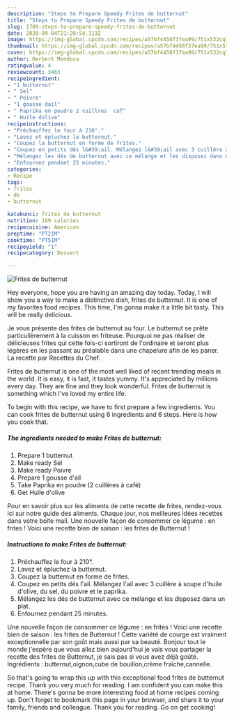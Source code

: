 ```yaml
---
description: "Steps to Prepare Speedy Frites de butternut"
title: "Steps to Prepare Speedy Frites de butternut"
slug: 1789-steps-to-prepare-speedy-frites-de-butternut
date: 2020-09-04T21:20:54.113Z
image: https://img-global.cpcdn.com/recipes/a57bf4458f37ea99/751x532cq70/frites-de-butternut-photo-principale-de-la-recette.jpg
thumbnail: https://img-global.cpcdn.com/recipes/a57bf4458f37ea99/751x532cq70/frites-de-butternut-photo-principale-de-la-recette.jpg
cover: https://img-global.cpcdn.com/recipes/a57bf4458f37ea99/751x532cq70/frites-de-butternut-photo-principale-de-la-recette.jpg
author: Herbert Mendoza
ratingvalue: 4
reviewcount: 3463
recipeingredient:
- "1 butternut"
- " Sel"
- " Poivre"
- "1 gousse dail"
- " Paprika en poudre 2 cuillres  caf"
- " Huile dolive"
recipeinstructions:
- "Préchauffez le four à 210°."
- "Lavez et épluchez la butternut."
- "Coupez la butternut en forme de frites."
- "Coupez en petits dés l&#39;ail. Mélangez l&#39;ail avec 3 cuillère à soupe d&#39;huile d&#39;olive, du sel, du poivre et le paprika."
- "Mélangez les dés de butternut avec ce mélange et les disposez dans un plat."
- "Enfournez pendant 25 minutes."
categories:
- Recipe
tags:
- frites
- de
- butternut

katakunci: frites de butternut 
nutrition: 189 calories
recipecuisine: American
preptime: "PT21M"
cooktime: "PT51M"
recipeyield: "1"
recipecategory: Dessert

---
```



![Frites de butternut](https://img-global.cpcdn.com/recipes/a57bf4458f37ea99/751x532cq70/frites-de-butternut-photo-principale-de-la-recette.jpg)

Hey everyone, hope you are having an amazing day today. Today, I will show you a way to make a distinctive dish, frites de butternut. It is one of my favorites food recipes. This time, I'm gonna make it a little bit tasty. This will be really delicious.

Je vous présente des frites de butternut au four. Le butternut se prête particulièrement à la cuisson en friteuse. Pourquoi ne pas réaliser de délicieuses frites qui cette fois-ci sortiront de l&#39;ordinaire et seront plus légères en les passant au préalable dans une chapelure afin de les paner. La recette par Recettes du Chef.

Frites de butternut is one of the most well liked of recent trending meals in the world. It is easy, it is fast, it tastes yummy. It's appreciated by millions every day. They are fine and they look wonderful. Frites de butternut is something which I've loved my entire life.


To begin with this recipe, we have to first prepare a few ingredients. You can cook frites de butternut using 6 ingredients and 6 steps. Here is how you cook that.

<!--inarticleads1-->

##### The ingredients needed to make Frites de butternut:

1. Prepare 1 butternut
1. Make ready  Sel
1. Make ready  Poivre
1. Prepare 1 gousse d&#39;ail
1. Take  Paprika en poudre (2 cuillères à café)
1. Get  Huile d&#39;olive


Pour en savoir plus sur les aliments de cette recette de frites, rendez-vous ici sur notre guide des aliments. Chaque jour, nos meilleures idées recettes dans votre boîte mail. Une nouvelle façon de consommer ce légume : en frites ! Voici une recette bien de saison : les frites de Butternut ! 

<!--inarticleads2-->

##### Instructions to make Frites de butternut:

1. Préchauffez le four à 210°.
1. Lavez et épluchez la butternut.
1. Coupez la butternut en forme de frites.
1. Coupez en petits dés l&#39;ail. Mélangez l&#39;ail avec 3 cuillère à soupe d&#39;huile d&#39;olive, du sel, du poivre et le paprika.
1. Mélangez les dés de butternut avec ce mélange et les disposez dans un plat.
1. Enfournez pendant 25 minutes.


Une nouvelle façon de consommer ce légume : en frites ! Voici une recette bien de saison : les frites de Butternut ! Cette variété de courge est vraiment exceptionnelle par son goût mais aussi par sa beauté. Bonjour tout le monde j&#39;espère que vous allez bien aujourd&#39;hui je vais vous partager la recette des frites de Butternut, je sais pas si vous avez déjà goûté. Ingrédients : butternut,oignon,cube de bouillon,crème fraîche,cannelle. 

So that's going to wrap this up with this exceptional food frites de butternut recipe. Thank you very much for reading. I am confident you can make this at home. There's gonna be more interesting food at home recipes coming up. Don't forget to bookmark this page in your browser, and share it to your family, friends and colleague. Thank you for reading. Go on get cooking!
